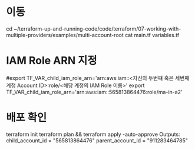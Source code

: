 # 이동

cd ~/terraform-up-and-running-code/code/terraform/07-working-with-multiple-providers/examples/multi-account-root
cat main.tf variables.tf

# IAM Role ARN 지정

#export TF_VAR_child_iam_role_arn='arn:aws:iam::<자신의 두번쨰 혹은 세번째 계정 Account ID>:role/<해당 계정의 IAM Role 이름>'
export TF_VAR_child_iam_role_arn='arn:aws:iam::565813864476:role/ma-in-a2'

# 배포 확인

terraform init
terraform plan && terraform apply -auto-approve
Outputs:
child_account_id = "565813864476"
parent_account_id = "911283464785"
